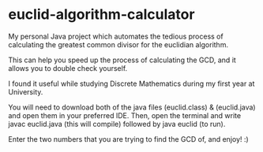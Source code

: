 # euclid-algorithm-calculator
My personal Java project which automates the tedious process of calculating the greatest common divisor for the euclidian algorithm.

This can help you speed up the process of calculating the GCD, and it allows you to double check yourself.

I found it useful while studying Discrete Mathematics during my first year at University.

You will need to download both of the java files (euclid.class) & (euclid.java) and open them in your preferred IDE. Then, open the terminal
and write javac euclid.java (this will compile)
followed by java euclid (to run).

Enter the two numbers that you are trying to find the GCD of, and enjoy! :)
